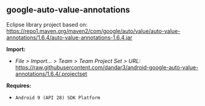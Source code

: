 ## google-auto-value-annotations

Eclipse library project based on:<br/>
https://repo1.maven.org/maven2/com/google/auto/value/auto-value-annotations/1.6.4/auto-value-annotations-1.6.4.jar

**Import:**
- _File > Import... > Team > Team Project Set > URL:_<br/>
  https://raw.githubusercontent.com/dandar3/android-google-auto-value-annotations/1.6.4/.projectset

**Requires:**
- `Android 9 (API 28) SDK Platform`